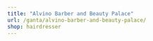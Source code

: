 ```yaml
---
title: "Alvino Barber and Beauty Palace"
url: /ganta/alvino-barber-and-beauty-palace/
shop: hairdresser
---
```

